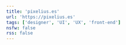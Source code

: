 ```yaml
---
title: 'pixelius.es'
url: 'https://pixelius.es'
tags: ['designer', 'UI', 'UX', 'front-end']
nsfw: false
rss: false
---
```

